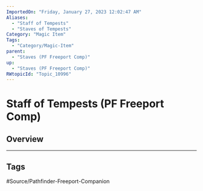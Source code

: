 ```yaml
---
ImportedOn: "Friday, January 27, 2023 12:02:47 AM"
Aliases:
  - "Staff of Tempests"
  - "Staves of Tempests"
Category: "Magic Item"
Tags:
  - "Category/Magic-Item"
parent:
  - "Staves (PF Freeport Comp)"
up:
  - "Staves (PF Freeport Comp)"
RWtopicId: "Topic_10996"
---
```

# Staff of Tempests (PF Freeport Comp)
## Overview

---
## Tags
#Source/Pathfinder-Freeport-Companion

